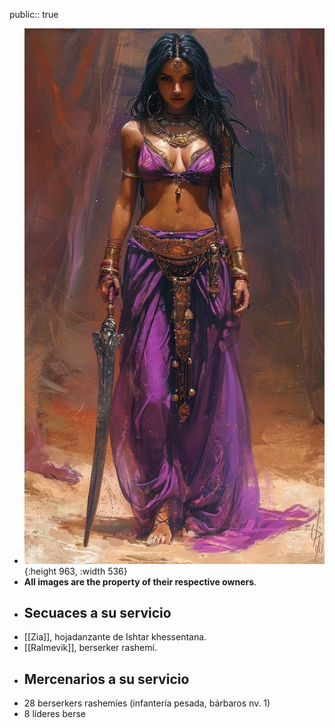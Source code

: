 public:: true

- ![WhatsApp Image 2025-02-23 at 16.25.27.jpeg](../assets/WhatsApp_Image_2025-02-23_at_16.25.27_1740340945380_0.jpeg){:height 963, :width 536}
- **All images are the property of their respective owners**.
- ## Secuaces a su servicio
- [[Zia]], hojadanzante de Ishtar khessentana.
- [[Ralmevik]], berserker rashemí.
- ## Mercenarios a su servicio
- 28 berserkers rashemíes (infantería pesada, bárbaros nv. 1)
- 8 líderes berse